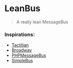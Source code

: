 # LeanBus
> A really lean MessageBus

### Inspirations:
* [Tactitian](https://github.com/thephpleague/tacticia://github.com/thephpleague/tactician)
* [Broadway](https://github.com/qandidate-labs/broadway)
* [PHPMessageBus](https://github.com/PHPMessageBus/messagebus)
* [SimpleBus](https://github.com/SimpleBus/MessageBus)
